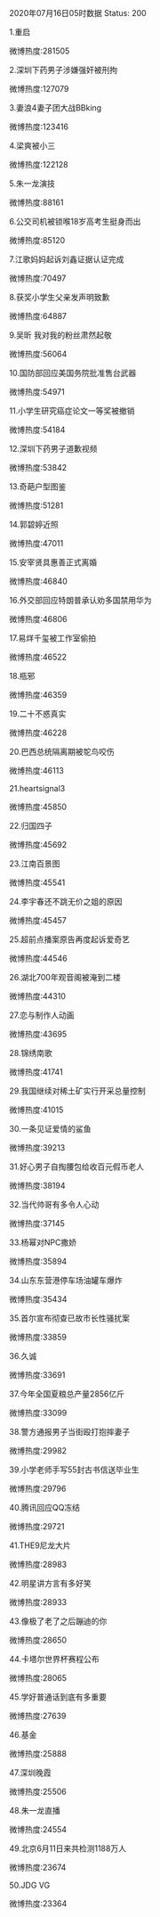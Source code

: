 2020年07月16日05时数据
Status: 200

1.重启

微博热度:281505

2.深圳下药男子涉嫌强奸被刑拘

微博热度:127079

3.妻浪4妻子团大战BBking

微博热度:123416

4.梁爽被小三

微博热度:122128

5.朱一龙演技

微博热度:88161

6.公交司机被锁喉18岁高考生挺身而出

微博热度:85120

7.江歌妈妈起诉刘鑫证据认证完成

微博热度:70497

8.获奖小学生父亲发声明致歉

微博热度:64887

9.吴昕 我对我的粉丝肃然起敬

微博热度:56064

10.国防部回应美国务院批准售台武器

微博热度:54971

11.小学生研究癌症论文一等奖被撤销

微博热度:54184

12.深圳下药男子道歉视频

微博热度:53842

13.奇葩户型图鉴

微博热度:51281

14.郭碧婷近照

微博热度:47011

15.安宰贤具惠善正式离婚

微博热度:46840

16.外交部回应特朗普承认劝多国禁用华为

微博热度:46806

17.易烊千玺被工作室偷拍

微博热度:46522

18.瓶邪

微博热度:46359

19.二十不惑真实

微博热度:46228

20.巴西总统隔离期被鸵鸟咬伤

微博热度:46113

21.heartsignal3

微博热度:45850

22.归国四子

微博热度:45692

23.江南百景图

微博热度:45541

24.李宇春还不跳无价之姐的原因

微博热度:45457

25.超前点播案原告再度起诉爱奇艺

微博热度:44546

26.湖北700年观音阁被淹到二楼

微博热度:44310

27.恋与制作人动画

微博热度:43695

28.锦绣南歌

微博热度:41741

29.我国继续对稀土矿实行开采总量控制

微博热度:41015

30.一条见证爱情的鲨鱼

微博热度:39213

31.好心男子自掏腰包给收百元假币老人

微博热度:38194

32.当代帅哥有多令人心动

微博热度:37145

33.杨幂对NPC撒娇

微博热度:35894

34.山东东营港停车场油罐车爆炸

微博热度:35434

35.首尔宣布彻查已故市长性骚扰案

微博热度:33859

36.久诚

微博热度:33691

37.今年全国夏粮总产量2856亿斤

微博热度:33099

38.警方通报男子当街殴打抱摔妻子

微博热度:29982

39.小学老师手写55封古书信送毕业生

微博热度:29796

40.腾讯回应QQ冻结

微博热度:29721

41.THE9尼龙大片

微博热度:28983

42.明星讲方言有多好笑

微博热度:28933

43.像极了老了之后蹦迪的你

微博热度:28650

44.卡塔尔世界杯赛程公布

微博热度:28065

45.学好普通话到底有多重要

微博热度:27639

46.基金

微博热度:25888

47.深圳晚霞

微博热度:25506

48.朱一龙直播

微博热度:24554

49.北京6月11日来共检测1188万人

微博热度:23674

50.JDG VG

微博热度:23364

